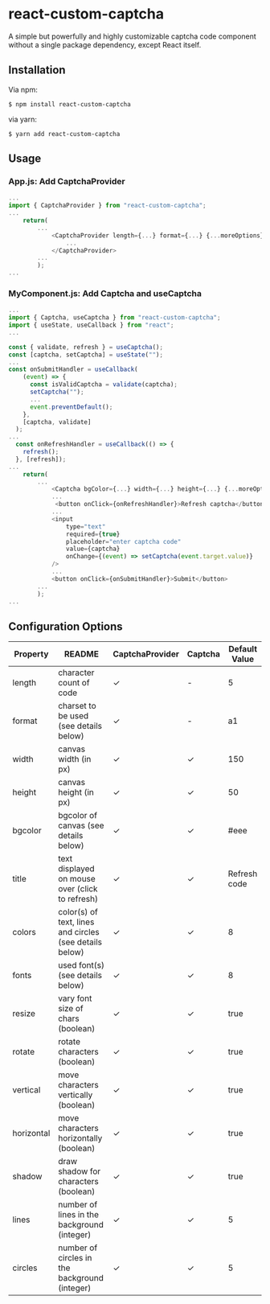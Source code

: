 # react-custom-captcha

A simple but powerfully and highly customizable captcha code component without a single package dependency, except React itself.

## Installation

Via npm:

    $ npm install react-custom-captcha

via yarn:

    $ yarn add react-custom-captcha

## Usage

### App.js: Add CaptchaProvider

```javascript
...
import { CaptchaProvider } from "react-custom-captcha";
...
    return(
        ...
            <CaptchaProvider length={...} format={...} {...moreOptions} >
                ...
            </CaptchaProvider>
        ...
        );
...
```

### MyComponent.js: Add Captcha and useCaptcha

```javascript
...
import { Captcha, useCaptcha } from "react-custom-captcha";
import { useState, useCallback } from "react";
...

const { validate, refresh } = useCaptcha();
const [captcha, setCaptcha] = useState("");
...
const onSubmitHandler = useCallback(
    (event) => {
      const isValidCaptcha = validate(captcha);
      setCaptcha("");
      ...
      event.preventDefault();
    },
    [captcha, validate]
  );
...
  const onRefreshHandler = useCallback(() => {
    refresh();
  }, [refresh]);
...
    return(
        ...
            <Captcha bgColor={...} width={...} height={...} {...moreOptions}/>
            ...
             <button onClick={onRefreshHandler}>Refresh captcha</button>
            ...
            <input
                type="text"
                required={true}
                placeholder="enter captcha code"
                value={captcha}
                onChange={(event) => setCaptcha(event.target.value)}
            />
            ...
            <button onClick={onSubmitHandler}>Submit</button>
        ...
        );
...
```

## Configuration Options

| Property   | README                                                  | CaptchaProvider | Captcha | Default Value |
| ---------- | ------------------------------------------------------- | --------------- | ------- | ------------- |
| length     | character count of code                                 | ✓               | -       | 5             |
| format     | charset to be used (see details below)                  | ✓               | -       | a1            |
| width      | canvas width (in px)                                    | ✓               | ✓       | 150           |
| height     | canvas height (in px)                                   | ✓               | ✓       | 50            |
| bgcolor    | bgcolor of canvas (see details below)                   | ✓               | ✓       | #eee          |
| title      | text displayed on mouse over (click to refresh)         | ✓               | ✓       | Refresh code  |
| colors     | color(s) of text, lines and circles (see details below) | ✓               | ✓       | 8             |
| fonts      | used font(s) (see details below)                        | ✓               | ✓       | 8             |
| resize     | vary font size of chars (boolean)                       | ✓               | ✓       | true          |
| rotate     | rotate characters (boolean)                             | ✓               | ✓       | true          |
| vertical   | move characters vertically (boolean)                    | ✓               | ✓       | true          |
| horizontal | move characters horizontally (boolean)                  | ✓               | ✓       | true          |
| shadow     | draw shadow for characters (boolean)                    | ✓               | ✓       | true          |
| lines      | number of lines in the background (integer)             | ✓               | ✓       | 5             |
| circles    | number of circles in the background (integer)           | ✓               | ✓       | 5             |
